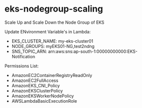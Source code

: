 # eks-nodegroup-scaling
Scale Up and Scale Down the Node Group of EKS

Update ENvironment Variable's in Lambda:
* EKS_CLUSTER_NAME: my-eks-cluster01
* NODE_GROUPS: myEKS01-NG,test2ndng
* SNS_TOPIC_ARN: arn:aws:sns:ap-south-1:00000000000:EKS-Notification

Permissions List:
* AmazonEC2ContainerRegistryReadOnly
* AmazonEC2FullAccess
* AmazonEKS_CNI_Policy
* AmazonEKSClusterPolicy
* AmazonEKSWorkerNodePolicy
* AWSLambdaBasicExecutionRole

